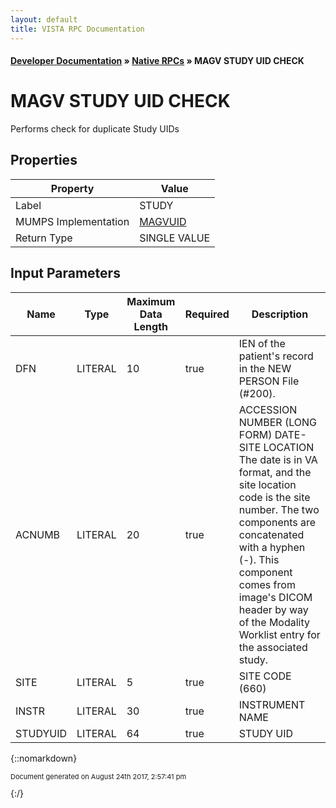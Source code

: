 ```yaml
---
layout: default
title: VISTA RPC Documentation
---
```


#### [Developer Documentation](../index) &#187; [Native RPCs](TableOfContents) &#187; MAGV STUDY UID CHECK<br/>
# MAGV STUDY UID CHECK

Performs check for duplicate Study UIDs

## Properties

Property | Value
--- | ---
Label | STUDY
MUMPS Implementation | [MAGVUID](http://code.osehra.org/dox/Routine_MAGVUID_source.html)
Return Type | SINGLE VALUE


## Input Parameters

Name | Type | Maximum Data Length | Required | Description
--- | --- | --- | --- | ---
DFN | LITERAL | 10 | true | IEN of the patient&#x27;s record in the NEW PERSON File (#200).
ACNUMB | LITERAL | 20 | true | ACCESSION NUMBER (LONG FORM) DATE-SITE LOCATION The date is in VA format, and the site location code is the site number. The two components are concatenated with a hyphen (-). This component comes from image&#x27;s DICOM header by way of the Modality Worklist entry for the associated study.
SITE | LITERAL | 5 | true | SITE CODE (660)
INSTR | LITERAL | 30 | true | INSTRUMENT NAME
STUDYUID | LITERAL | 64 | true | STUDY UID



{::nomarkdown} <br/><p style="font-size: 11px">Document generated on August 24th 2017, 2:57:41 pm</p>{:/}
